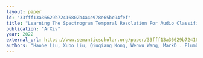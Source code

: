 ```yaml
---
layout: paper
id: "33fff13a36629b72416802b4a4e978e65bc94fef"
title: "Learning The Spectrogram Temporal Resolution For Audio Classification"
publication: "ArXiv"
year: 2022
external_url: https://www.semanticscholar.org/paper/33fff13a36629b72416802b4a4e978e65bc94fef
authors: "Haohe Liu, Xubo Liu, Qiuqiang Kong, Wenwu Wang, MarkD . Plumbley"
---
```

